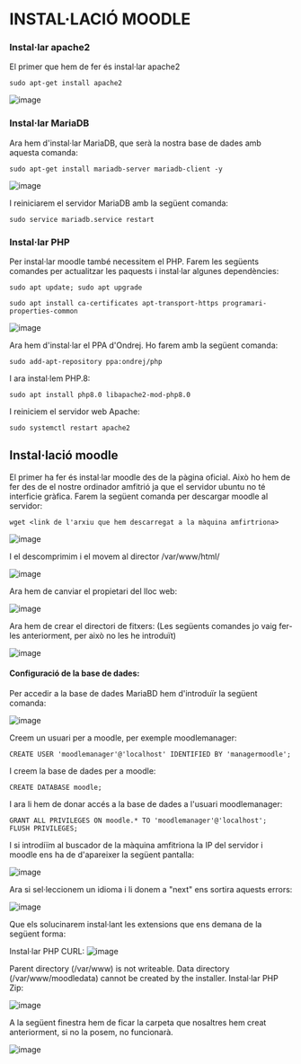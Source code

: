 # INSTAL·LACIÓ MOODLE

### Instal·lar apache2

El primer que hem de fer és instal·lar apache2 

```
sudo apt-get install apache2
```

![image](https://user-images.githubusercontent.com/114423111/204312545-8a6a0e20-8948-426c-a305-a6dd0dad2920.png)

### Instal·lar MariaDB

Ara hem d'instal·lar MariaDB, que serà la nostra base de dades amb aquesta comanda:

```
sudo apt-get install mariadb-server mariadb-client -y
```
![image](https://user-images.githubusercontent.com/114423111/204313159-e2ce8545-8b05-42b6-87de-3da7b7f54a3b.png)

I reiniciarem el servidor MariaDB amb la següent comanda:

```
sudo service mariadb.service restart
```

### Instal·lar PHP

Per instal·lar moodle també necessitem el PHP.
Farem les següents comandes per actualitzar les paquests i instal·lar algunes dependències:

```
sudo apt update; sudo apt upgrade
```

```
sudo apt install ca-certificates apt-transport-https programari-properties-common
```
![image](https://user-images.githubusercontent.com/114423111/204314711-ea9ddd0e-9a14-4889-9fb7-287dd1cefb8b.png)

Ara hem d'instal·lar el PPA d'Ondrej. Ho farem amb la següent comanda:

```
sudo add-apt-repository ppa:ondrej/php
```
I ara instal·lem PHP.8:

```
sudo apt install php8.0 libapache2-mod-php8.0
```
I reiniciem el servidor web Apache:

```
sudo systemctl restart apache2
```
## Instal·lació moodle

El primer ha fer és instal·lar moodle des de la pàgina oficial. Això ho hem de fer des de el nostre ordinador amfitrió ja que el servidor ubuntu no té interficie gràfica.
Farem la següent comanda per descargar moodle al servidor:

```
wget <link de l'arxiu que hem descarregat a la màquina amfirtriona>
```
![image](https://user-images.githubusercontent.com/114423111/204319129-b9aa370d-5e77-410f-a299-8efc9ef59ea0.png)

I el descomprimim i el movem al director /var/www/html/

![image](https://user-images.githubusercontent.com/114423111/204319441-314c187c-8edc-4c1d-99b6-aa113ac23b0f.png)

Ara hem de canviar el propietari del lloc web:

![image](https://user-images.githubusercontent.com/114423111/204320103-d62dba4c-0d29-4efb-91ca-4060da1eb955.png)

Ara hem de crear el directori de fitxers:
(Les següents comandes jo vaig fer-les anteriorment, per això no les he introduït)

![image](https://user-images.githubusercontent.com/114423111/204320979-5855e451-76d5-4f86-96eb-e052e11c3164.png)


#### Configuració de la base de dades:

Per accedir a la base de dades MariaBD hem d'introduïr la següent comanda:

![image](https://user-images.githubusercontent.com/114423111/204321583-0eead15b-16be-43b8-ab8c-4f592986e076.png)

Creem un usuari per a moodle, per exemple moodlemanager:

```
CREATE USER 'moodlemanager'@'localhost' IDENTIFIED BY 'managermoodle';
```

I creem la base de dades per a moodle:

```
CREATE DATABASE moodle;
```

I ara li hem de donar accés a la base de dades a l'usuari moodlemanager:

```
GRANT ALL PRIVILEGES ON moodle.* TO 'moodlemanager'@'localhost';
FLUSH PRIVILEGES;
```

I si introdiïm al buscador de la màquina amfitriona la IP del servidor i moodle ens ha de d'apareixer la següent pantalla:

![image](https://user-images.githubusercontent.com/114423111/204323058-dc5b1a42-7680-41cc-8ba5-3ad2409adda9.png)

Ara si sel·leccionem un idioma i li donem a "next" ens sortira aquests errors:

![image](https://user-images.githubusercontent.com/114423111/204330870-c4f7f53e-6796-4982-a505-fe717f37c8aa.png)

Que els solucinarem instal·lant les extensions que ens demana de la següent forma:

Instal·lar PHP CURL:
![image](https://user-images.githubusercontent.com/114423111/204331311-3a110acf-aa37-4eac-96c2-42045273d70b.png)

Parent directory (/var/www) is not writeable. Data directory (/var/www/moodledata) cannot be created by the installer.
Instal·lar PHP Zip:

![image](https://user-images.githubusercontent.com/114423111/204331499-4d909891-4b20-40f8-a081-33d8789cf208.png)

A la següent finestra hem de ficar la carpeta que nosaltres hem creat anteriorment, si no la posem, no funcionarà.

![image](https://user-images.githubusercontent.com/114423111/204349005-80ddb08e-fa5f-49fc-a29d-87110a082fa5.png)







